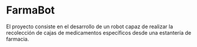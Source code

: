 # FarmaBot
El proyecto consiste en el desarrollo de un robot capaz de realizar la recolección de cajas de medicamentos específicos desde una estantería de farmacia.
